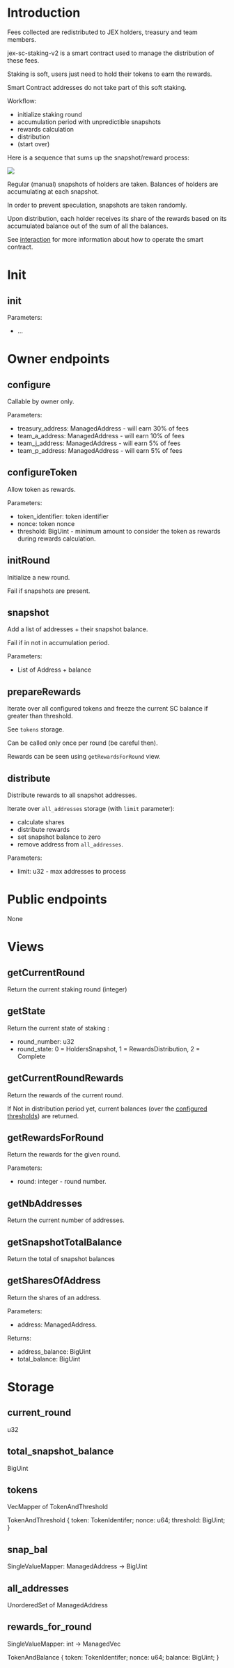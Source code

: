 # Introduction

Fees collected are redistributed to JEX holders, treasury and team members.

jex-sc-staking-v2 is a smart contract used to manage the distribution of these fees.

Staking is soft, users just need to hold their tokens to earn the rewards.

Smart Contract addresses do not take part of this soft staking.

Workflow:

* initialize staking round
* accumulation period with unpredictible snapshots
* rewards calculation
* distribution
* (start over)

Here is a sequence that sums up the snapshot/reward process:

![](doc/jex-staking-v2-sequence.png)

Regular (manual) snapshots of holders are taken. Balances of holders are accumulating at each snapshot.

In order to prevent speculation, snapshots are taken randomly.

Upon distribution, each holder receives its share of the rewards based on its accumulated balance out of the sum of all the balances.

See [interaction](./interaction/README.md) for more information about how to operate the smart contract.

# Init

## init

Parameters:

* ...


# Owner endpoints

## configure

Callable by owner only.

Parameters:

* treasury_address: ManagedAddress - will earn 30% of fees
* team_a_address: ManagedAddress - will earn 10% of fees
* team_j_address: ManagedAddress - will earn 5% of fees
* team_p_address: ManagedAddress - will earn 5% of fees

## configureToken

Allow token as rewards.

Parameters:
* token_identifier: token identifier
* nonce: token nonce
* threshold: BigUint - minimum amount to consider the token as rewards during rewards calculation.

## initRound

Initialize a new round.

Fail if snapshots are present.

## snapshot

Add a list of addresses + their snapshot balance.

Fail if in not in accumulation period.

Parameters:

* List of Address + balance

## prepareRewards

Iterate over all configured tokens and freeze the current SC balance if greater than threshold.

See `tokens` storage.

Can be called only once per round (be careful then).

Rewards can be seen using `getRewardsForRound` view.

## distribute

Distribute rewards to all snapshot addresses.

Iterate over `all_addresses` storage (with `limit` parameter):
* calculate shares
* distribute rewards
* set snapshot balance to zero
* remove address from `all_addresses`.

Parameters:

* limit: u32 - max addresses to process


# Public endpoints

None


# Views

## getCurrentRound

Return the current staking round (integer)

## getState

Return the current state of staking :

* round_number: u32
* round_state: 0 = HoldersSnapshot, 1 = RewardsDistribution, 2 = Complete

## getCurrentRoundRewards

Return the rewards of the current round.

If Not in distribution period yet, current balances (over the [configured thresholds](#configuretoken)) are returned.

## getRewardsForRound

Return the rewards for the given round.

Parameters:
* round: integer - round number.

## getNbAddresses

Return the current number of addresses.

## getSnapshotTotalBalance

Return the total of snapshot balances

## getSharesOfAddress

Return the shares of an address.

Parameters:
* address: ManagedAddress.

Returns:

* address_balance: BigUint
* total_balance: BigUint

# Storage

## current_round

u32

## total_snapshot_balance

BigUint

## tokens

VecMapper of TokenAndThreshold

TokenAndThreshold {
    token: TokenIdentifer;
    nonce: u64;
    threshold: BigUint;
}

## snap_bal

SingleValueMapper: ManagedAddress -> BigUint

## all_addresses

UnorderedSet of ManagedAddress

## rewards_for_round

SingleValueMapper: int -> ManagedVec<TokenAndBalance>

TokenAndBalance {
    token: TokenIdentifer;
    nonce: u64;
    balance: BigUint;
}
